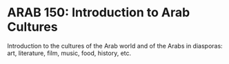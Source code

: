 # ARAB 150: Introduction to Arab Cultures

Introduction to the cultures of the Arab world and of the Arabs in diasporas: art, literature, film, music, food, history, etc.